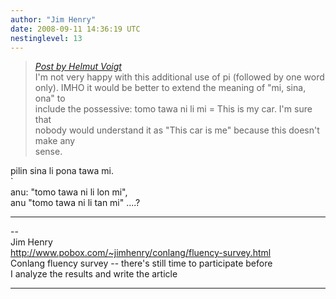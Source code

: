```yaml
---
author: "Jim Henry"
date: 2008-09-11 14:36:19 UTC
nestinglevel: 13
---
```

> [_Post by Helmut Voigt_](/mVoaGCcX/tenpo-seli#post20)  
> I'm not very happy with this additional use of pi (followed by one word  
> only). IMHO it would be better to extend the meaning of "mi, sina, ona" to  
> include the possessive: tomo tawa ni li mi = This is my car. I'm sure that  
> nobody would understand it as "This car is me" because this doesn't make any  
> sense.  
> 

pilin sina li pona tawa mi.  
\`  
anu: "tomo tawa ni li lon mi",  
anu "tomo tawa ni li tan mi" ....?  

***

\--  
Jim Henry  
http://www.pobox.com/~jimhenry/conlang/fluency-survey.html  
Conlang fluency survey -- there's still time to participate before  
I analyze the results and write the article  


***
